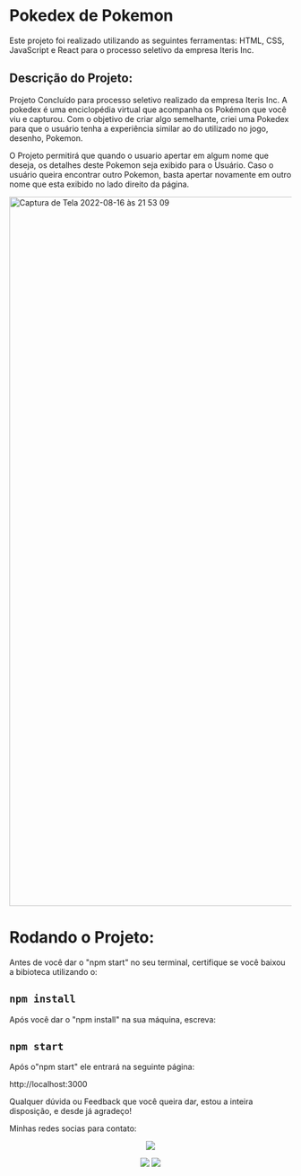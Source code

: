# Pokedex de Pokemon
<div style = text-align: justify;>

<p>Este projeto foi realizado utilizando as seguintes ferramentas: HTML, CSS, JavaScript e React para o processo seletivo da empresa Iteris Inc.</p>

## Descrição do Projeto:

<p>Projeto Concluído para processo seletivo realizado da empresa Iteris Inc. A pokedex é uma enciclopédia virtual que acompanha os Pokémon que você viu e capturou. Com o objetivo de criar algo semelhante, criei uma Pokedex para que o usuário tenha a experiência similar ao do utilizado no jogo, desenho, Pokemon.</p>

<p>O Projeto permitirá que quando o usuario apertar em algum nome que deseja, os detalhes deste Pokemon seja exibido para o Usuário. Caso o usuário queira encontrar outro Pokemon, basta apertar novamente em outro nome que esta exibido no lado direito da página.</p>

<img width="1264" alt="Captura de Tela 2022-08-16 às 21 53 09" src="https://user-images.githubusercontent.com/101596991/185010136-69e9e56a-6242-4f40-b0c8-d6a841c5ed61.png">

# Rodando o Projeto:

<p>Antes de você dar o "npm start" no seu terminal, certifique se você baixou a bibioteca utilizando o:</p>
  
## `npm install`

<p>Após você dar o "npm install" na sua máquina, escreva:</p>

## `npm start`

<p>Após o"npm start" ele entrará na seguinte página:</p>

<p>http://localhost:3000</p>

<p>Qualquer dúvida ou Feedback que você queira dar, estou a inteira disposição, e desde já agradeço!</p>

<p>Minhas redes socias para contato:</p>

</div>

<div align="center">
  <a href="https://www.instagram.com/isaque_cascaes/" target="_blank"><img src="https://img.shields.io/badge/-Instagram-%23E4405F?style=for-the-badge&logo=instagram&logoColor=white" target="_blank"></a>

  <a href = "mailto:isaquecascaes15@gmail.com"><img src="https://img.shields.io/badge/-Gmail-%23333?style=for-the-badge&logo=gmail&logoColor=white" target="_blank"></a>
  <a href="https://www.linkedin.com/in/isaquecascaes/" target="_blank"><img src="https://img.shields.io/badge/-LinkedIn-%230077B5?style=for-the-badge&logo=linkedin&logoColor=white" target="_blank"></a> 
  </div>

